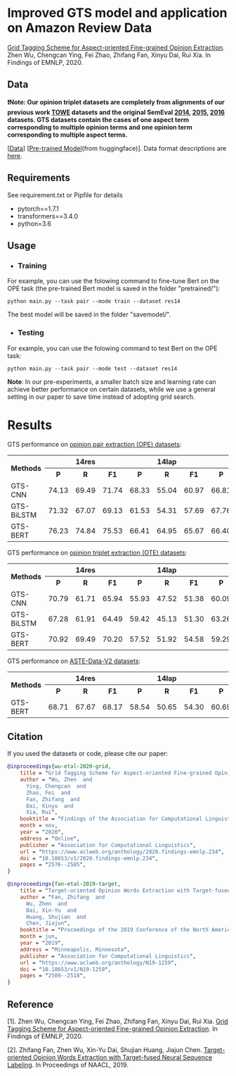 # Improved GTS model and application on Amazon Review Data

[Grid Tagging Scheme for Aspect-oriented Fine-grained Opinion Extraction](https://arxiv.org/pdf/2010.04640.pdf). Zhen Wu, Chengcan Ying, Fei Zhao, Zhifang Fan, Xinyu Dai, Rui Xia. In Findings of EMNLP, 2020.

## Data
**❗Note: Our opinion triplet datasets are completely from alignments of our previous work [TOWE](https://www.aclweb.org/anthology/N19-1259/) datasets and the original SemEval [2014](https://www.aclweb.org/anthology/S14-2004/), [2015](https://www.aclweb.org/anthology/S15-2082/), [2016](https://www.aclweb.org/anthology/S16-1002/) datasets. GTS datasets contain the cases of one aspect term corresponding to multiple opinion terms and one opinion term corresponding to multiple aspect terms.**

[[Data](https://github.com/NJUNLP/GTS/tree/main/data)]   [[Pre-trained Model](https://drive.google.com/drive/folders/15HZun7FeObpNaJF1gwrJxn2H6e28LPZY?usp=sharing)(from huggingface)]. Data format descriptions are [here](https://github.com/NJUNLP/GTS/blob/main/data/datareadme.md).

## Requirements
See requirement.txt or Pipfile for details
* pytorch==1.7.1
* transformers==3.4.0
* python=3.6

## Usage
- ### Training
For example, you can use the folowing command to fine-tune Bert on the OPE task (the pre-trained Bert model is saved in the folder "pretrained/"):
```
python main.py --task pair --mode train --dataset res14
```
The best model will be saved in the folder "savemodel/".

- ### Testing
For example, you can use the folowing command to test Bert on the OPE task:
```
python main.py --task pair --mode test --dataset res14
```

**Note**: In our pre-experiments, a smaller batch size and learning rate can achieve better performance on certain datasets, while we use a general setting in our paper to save time instead of adopting grid search.

# Results
GTS performance on [opinion pair extraction (OPE) datasets](https://github.com/NJUNLP/GTS/tree/main/data):
<table>
	<tr>
	    <th rowspan="2">Methods</th>
	    <th colspan="3">14res</th>
	    <th colspan="3">14lap</th>
      <th colspan="3">15res</th>
      <th colspan="3">16res</th>  
	</tr >
  <tr >
	    <th>P</th>
	    <th>R</th>
	    <th>F1</th>
      <th>P</th>
	    <th>R</th>
	    <th>F1</th>
      <th>P</th>
	    <th>R</th>
	    <th>F1</th>
      <th>P</th>
	    <th>R</th>
	    <th>F1</th>
	</tr>
	<tr >
	    <td>GTS-CNN</td>
	    <td>74.13</td>
	    <td>69.49</td>
      <td>71.74</td>
      <td>68.33</td>
      <td>55.04</td>
      <td>60.97</td>
      <td>66.81</td>
      <td>61.34</td>
      <td>63.96</td>
      <td>70.48</td>
      <td>72.39</td>
      <td>71.42</td>
	</tr>
  <tr >
	    <td>GTS-BiLSTM</td>
	    <td>71.32</td>
	    <td>67.07</td>
      <td>69.13</td>
      <td>61.53</td>
      <td>54.31</td>
      <td>57.69</td>
      <td>67.76</td>
      <td>63.19</td>
      <td>65.39</td>
      <td>70.32</td>
      <td>70.46</td>
      <td>70.39</td>
	</tr>
  <tr >
	    <td>GTS-BERT</td>
	    <td>76.23</td>
	    <td>74.84</td>
      <td>75.53</td>
      <td>66.41</td>
      <td>64.95</td>
      <td>65.67</td>
      <td>66.40</td>
      <td>68.71</td>
      <td>67.53</td>
      <td>71.70</td>
      <td>77.79</td>
      <td>74.62</td>
	</tr>
</table>

GTS performance on [opinion triplet extraction (OTE) datasets](https://github.com/NJUNLP/GTS/tree/main/data):
<table>
	<tr>
	    <th rowspan="2">Methods</th>
	    <th colspan="3">14res</th>
	    <th colspan="3">14lap</th>
      <th colspan="3">15res</th>
      <th colspan="3">16res</th>  
	</tr >
  <tr >
	    <th>P</th>
	    <th>R</th>
	    <th>F1</th>
      <th>P</th>
	    <th>R</th>
	    <th>F1</th>
      <th>P</th>
	    <th>R</th>
	    <th>F1</th>
      <th>P</th>
	    <th>R</th>
	    <th>F1</th>
	</tr>
	<tr >
	  <td>GTS-CNN</td>
	  <td>70.79</td>
	  <td>61.71</td>
      <td>65.94</td>
      <td>55.93</td>
      <td>47.52</td>
      <td>51.38</td>
      <td>60.09</td>
      <td>53.57</td>
      <td>56.64</td>
      <td>62.63</td>
      <td>66.98</td>
      <td>64.73</td>
	</tr>
  <tr >
	  <td>GTS-BiLSTM</td>
	  <td>67.28</td>
	  <td>61.91</td>
      <td>64.49</td>
      <td>59.42</td>
      <td>45.13</td>
      <td>51.30</td>
      <td>63.26</td>
      <td>50.71</td>
      <td>56.29</td>
      <td>66.07</td>
      <td>65.05</td>
      <td>65.56</td>
	</tr>
  <tr >
	  <td>GTS-BERT</td>
	  <td>70.92</td>
	  <td>69.49</td>
      <td>70.20</td>
      <td>57.52</td>
      <td>51.92</td>
      <td>54.58</td>
      <td>59.29</td>
      <td>58.07</td>
      <td>58.67</td>
      <td>68.58</td>
      <td>66.60</td>
      <td>67.58</td>
	</tr>
</table>

GTS performance on [ASTE-Data-V2 datasets](https://arxiv.org/pdf/2010.02609.pdf):
<table>
	<tr>
	    <th rowspan="2">Methods</th>
	    <th colspan="3">14res</th>
	    <th colspan="3">14lap</th>
      <th colspan="3">15res</th>
      <th colspan="3">16res</th>  
	</tr >
  <tr >
	    <th>P</th>
	    <th>R</th>
	    <th>F1</th>
      <th>P</th>
	    <th>R</th>
	    <th>F1</th>
      <th>P</th>
	    <th>R</th>
	    <th>F1</th>
      <th>P</th>
	    <th>R</th>
	    <th>F1</th>
	</tr>
	<tr >
	  <td>GTS-BERT</td>
	  <td>68.71</td>
	  <td>67.67</td>
      <td>68.17</td>
      <td>58.54</td>
      <td>50.65</td>
      <td>54.30</td>
      <td>60.69</td>
      <td>60.54</td>
      <td>60.61</td>
      <td>67.39</td>
      <td>66.73</td>
      <td>67.06</td>
	</tr>
</table>
    
## Citation
If you used the datasets or code, please cite our paper:
```bibtex
@inproceedings{wu-etal-2020-grid,
    title = "Grid Tagging Scheme for Aspect-oriented Fine-grained Opinion Extraction",
    author = "Wu, Zhen  and
      Ying, Chengcan  and
      Zhao, Fei  and
      Fan, Zhifang  and
      Dai, Xinyu  and
      Xia, Rui",
    booktitle = "Findings of the Association for Computational Linguistics: EMNLP 2020",
    month = nov,
    year = "2020",
    address = "Online",
    publisher = "Association for Computational Linguistics",
    url = "https://www.aclweb.org/anthology/2020.findings-emnlp.234",
    doi = "10.18653/v1/2020.findings-emnlp.234",
    pages = "2576--2585",
}
```
```bibtex
@inproceedings{fan-etal-2019-target,
    title = "Target-oriented Opinion Words Extraction with Target-fused Neural Sequence Labeling",
    author = "Fan, Zhifang  and
      Wu, Zhen  and
      Dai, Xin-Yu  and
      Huang, Shujian  and
      Chen, Jiajun",
    booktitle = "Proceedings of the 2019 Conference of the North American Chapter of the Association for Computational Linguistics: Human Language Technologies, Volume 1 (Long and Short Papers)",
    month = jun,
    year = "2019",
    address = "Minneapolis, Minnesota",
    publisher = "Association for Computational Linguistics",
    url = "https://www.aclweb.org/anthology/N19-1259",
    doi = "10.18653/v1/N19-1259",
    pages = "2509--2518",
}
```

## Reference
[1]. Zhen Wu, Chengcan Ying, Fei Zhao, Zhifang Fan, Xinyu Dai, Rui Xia. [Grid Tagging Scheme for Aspect-oriented Fine-grained Opinion Extraction](https://arxiv.org/pdf/2010.04640.pdf). In Findings of EMNLP, 2020.

[2]. Zhifang Fan, Zhen Wu, Xin-Yu Dai, Shujian Huang, Jiajun Chen. [Target-oriented Opinion Words Extraction with Target-fused Neural Sequence Labeling](https://www.aclweb.org/anthology/N19-1259.pdf). In Proceedings of NAACL, 2019.
